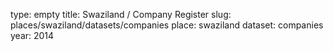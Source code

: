 type: empty
title: Swaziland / Company Register
slug: places/swaziland/datasets/companies
place: swaziland
dataset: companies
year: 2014

